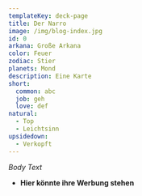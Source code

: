 ```yaml
---
templateKey: deck-page
title: Der Narro
image: /img/blog-index.jpg
id: 0
arkana: Große Arkana
color: Feuer
zodiac: Stier
planets: Mond
description: Eine Karte
short:
  common: abc
  job: geh
  love: def
natural:
  - Top
  - Leichtsinn
upsidedown:
  - Verkopft
---
```

_Body Text_

* **Hier könnte ihre Werbung stehen**
